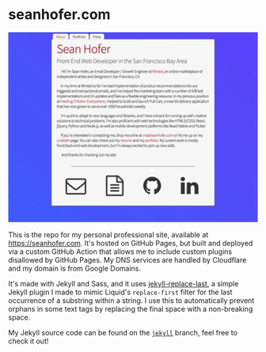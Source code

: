 # seanhofer.com

![seanhofer.com](/assets/images/mysite.jpg)

This is the repo for my personal professional site, available at https://seanhofer.com. It's hosted on GitHub Pages, but built and deployed via a custom GitHub Action that allows me to include custom plugins disallowed by GitHub Pages. My DNS services are handled by Cloudflare and my domain is from Google Domains.

It's made with Jekyll and Sass, and it uses [jekyll-replace-last](https://github.com/hofers/jekyll-replace-last), a simple Jekyll plugin I made to mimic Liquid's `replace-first` filter for the last occurrence of a substring within a string. I use this to automatically prevent orphans in some text tags by replacing the final space with a non-breaking space.

My Jekyll source code can be found on the [`jekyll`](https://github.com/hofers/hofers.github.io/tree/jekyll) branch, feel free to check it out!